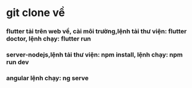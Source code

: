 <h1>git clone về</h1>
<h3>flutter tải trên web về, cài môi trường,lệnh tải thư viện: flutter doctor, lệnh chạy: flutter run</h3>
<h3>server-nodejs,lệnh tải thư viện: npm install, lệnh chạy: npm run dev</h3>
<h3>angular lệnh chạy: ng serve</h3>
